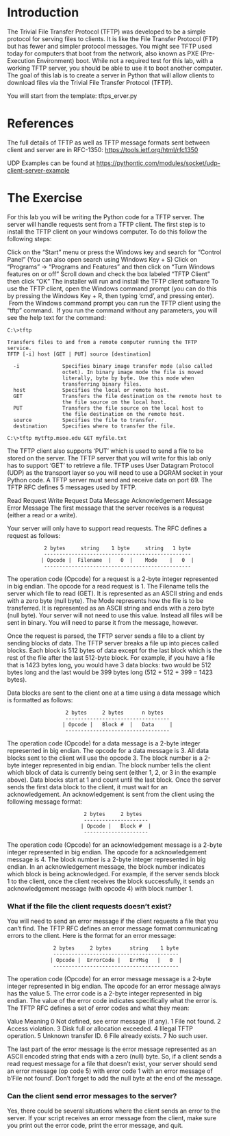 # Introduction

The Trivial File Transfer Protocol (TFTP) was developed to be a simple protocol for serving files to clients. It is like the File Transfer Protocol (FTP) but has fewer and simpler protocol messages. You might see TFTP used today for computers that boot from the network, also known as PXE (Pre-Execution Environment) boot. While not a required test for this lab, with a working TFTP server, you should be able to use it to boot another computer. The goal of this lab is to create a server in Python that will allow clients to download files via the Trivial File Transfer Protocol (TFTP).

You will start from the template: tftps_erver.py

# References
The full details of TFTP as well as TFTP message formats sent between client and server are in RFC-1350: https://tools.ietf.org/html/rfc1350

UDP Examples can be found at https://pythontic.com/modules/socket/udp-client-server-example

# The Exercise
For this lab you will be writing the Python code for a TFTP server. The server will handle requests sent from a TFTP client. The first step is to install the TFTP client on your windows computer. To do this follow the following steps:

Click on the “Start” menu or press the Windows key and search for “Control Panel” (You can also open search using Windows Key + S)
Click on “Programs” -> “Programs and Features” and then click on “Turn Windows features on or off”
Scroll down and check the box labeled “TFTP Client” then click “OK”
The installer will run and install the TFTP client software
To use the TFTP client, open the Windows command prompt (you can do this by pressing the Windows Key + R, then typing ‘cmd’, and pressing enter).  From the Windows command prompt you can run the TFTP client using the “tftp” command.  If you run the command without any parameters, you will see the help text for the command:

```
C:\>tftp

Transfers files to and from a remote computer running the TFTP service.
TFTP [-i] host [GET | PUT] source [destination]

  -i              Specifies binary image transfer mode (also called
                  octet). In binary image mode the file is moved
                  literally, byte by byte. Use this mode when
                  transferring binary files.
  host            Specifies the local or remote host.
  GET             Transfers the file destination on the remote host to
                  the file source on the local host.
  PUT             Transfers the file source on the local host to
                  the file destination on the remote host.
  source          Specifies the file to transfer.
  destination     Specifies where to transfer the file.
```

```
C:\>tftp mytftp.msoe.edu GET myfile.txt
```

The TFTP client also supports ‘PUT’ which is used to send a file to be stored on the server.  The TFTP server that you will write for this lab only has to support ‘GET’ to retrieve a file.
TFTP uses User Datagram Protocol (UDP) as the transport layer so you will need to use a DGRAM socket in your Python code.  A TFTP server must send and receive data on port 69.
The TFTP RFC defines 5 messages used by TFTP.

Read Request
Write Request
Data Message
Acknowledgement Message
Error Message
The first message that the server receives is a request (either a read or a write).  

Your server will only have to support read requests.  The RFC defines a request as follows:
```
			2 bytes     string    1 byte     string   1 byte
            ------------------------------------------------
           | Opcode |  Filename  |   0  |    Mode    |   0  |
            ------------------------------------------------
```
The operation code (Opcode) for a request is a 2-byte integer represented in big endian.  The opcode for a read request is 1.  The Filename tells the server which file to read (GET).  It is represented as an ASCII string and ends with a zero byte (null byte).  The Mode represents how the file is to be transferred.  It is represented as an ASCII string and ends with a zero byte (null byte).  Your server will not need to use this value.  Instead all files will be sent in binary.  You will need to parse it from the message, however.

Once the request is parsed, the TFTP server sends a file to a client by sending blocks of data.  The TFTP server breaks a file up into pieces called blocks.  Each block is 512 bytes of data except for the last block which is the rest of the file after the last 512-byte block.  For example, if you have a file that is 1423 bytes long, you would have 3 data blocks: two would be 512 bytes long and the last would be 399 bytes long (512 + 512 + 399 = 1423 bytes).

Data blocks are sent to the client one at a time using a data message which is formatted as follows:
```
                   2 bytes     2 bytes      n bytes
                   ----------------------------------
                  | Opcode |   Block #  |   Data     |
                   ----------------------------------
```
The operation code (Opcode) for a data message is a 2-byte integer represented in big endian.  The opcode for a data message is 3.  All data blocks sent to the client will use the opcode 3.  The block number is a 2-byte integer represented in big endian.  The block number tells the client which block of data is currently being sent (either 1, 2, or 3 in the example above).  Data blocks start at 1 and count until the last block.
Once the server sends the first data block to the client, it must wait for an acknowledgement.  An acknowledgement is sent from the client using the following message format:
```
                         2 bytes     2 bytes
                         ---------------------
                        | Opcode |   Block #  |
                         ---------------------
```
The operation code (Opcode) for an acknowledgement message is a 2-byte integer represented in big endian.  The opcode for a acknowledgement message is 4.  The block number is a 2-byte integer represented in big endian.  In an acknowledgement message, the block number indicates which block is being acknowledged.  For example, if the server sends block 1 to the client, once the client receives the block successfully, it sends an acknowledgement message (with opcode 4) with block number 1.

### What if the file the client requests doesn’t exist? 

You will need to send an error message if the client requests a file that you can’t find.  The TFTP RFC defines an error message format communicating errors to the client.
Here is the format for an error message:
```
               2 bytes     2 bytes      string    1 byte
               -----------------------------------------
              | Opcode |  ErrorCode |   ErrMsg   |   0  |
               -----------------------------------------
```
The operation code (Opcode) for an error message message is a 2-byte integer represented in big endian.  The opcode for an error message always has the value 5.  The error code is a 2-byte integer represented in big endian.  The value of the error code indicates specifically what the error is.  The TFTP RFC defines a set of error codes and what they mean:

   Value     Meaning
   0         Not defined, see error message (if any).
   1         File not found.
   2         Access violation.
   3         Disk full or allocation exceeded.
   4         Illegal TFTP operation.
   5         Unknown transfer ID.
   6         File already exists.
   7         No such user.

The last part of the error message is the error message represented as an ASCII encoded string that ends with a zero (null) byte.  So, if a client sends a read request message for a file that doesn’t exist, your server should send an error message (op code 5) with error code 1 with an error message of b’File not found’.  Don’t forget to add the null byte at the end of the message.

### Can the client send error messages to the server?

Yes, there could be several situations where the client sends an error to the server.  If your script receives an error message from the client, make sure you print out the error code, print the error message, and quit.